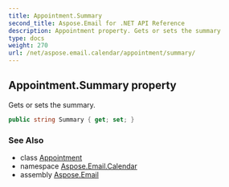 ```yaml
---
title: Appointment.Summary
second_title: Aspose.Email for .NET API Reference
description: Appointment property. Gets or sets the summary
type: docs
weight: 270
url: /net/aspose.email.calendar/appointment/summary/
---
```

## Appointment.Summary property

Gets or sets the summary.

```csharp
public string Summary { get; set; }
```

### See Also

* class [Appointment](../)
* namespace [Aspose.Email.Calendar](../../appointment/)
* assembly [Aspose.Email](../../../)


